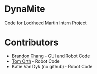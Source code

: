 # DynaMite
Code for Lockheed Martin Intern Project 

# Contributors
* [Brandon Chang](https://www.github.com/BChangs) - GUI and Robot Code
* [Tom Orth](https://www.github.com/atf1999) - Robot Code
* Katie Van Dyk (no github) - Robot Code
